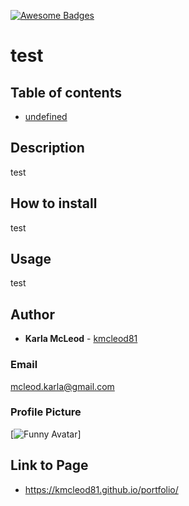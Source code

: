 
[![Awesome Badges](https://img.shields.io/badge/badges-awesome-green.svg)](https://github.com/Naereen/badges)

# test

## Table of contents
* [undefined](#undefined)

## Description
test

## How to install
test

## Usage
test

## Author
* **Karla McLeod** - [kmcleod81](https://github.com/kmcleod81)

### Email
mcleod.karla@gmail.com

### Profile Picture
[![Funny Avatar](https://avatars2.githubusercontent.com/u/7970947?v=3&s=460)]

## Link to Page
* https://kmcleod81.github.io/portfolio/
